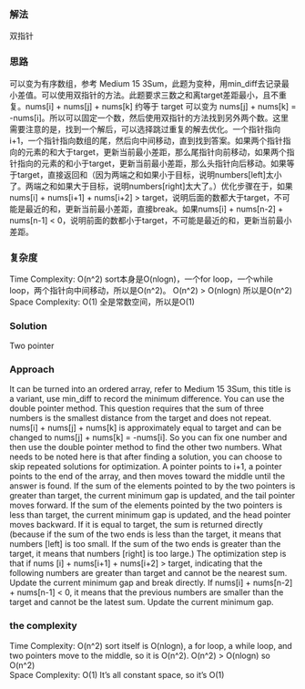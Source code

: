### 解法 
双指针

### 思路
可以变为有序数组，参考 Medium 15 3Sum，此题为变种，用min_diff去记录最小差值。可以使用双指针的方法。此题要求三数之和离target差距最小，且不重复。nums[i] + nums[j] + nums[k] 约等于 target 可以变为 nums[j] + nums[k] = -nums[i]。所以可以固定一个数，然后使用双指针的方法找到另外两个数。这里需要注意的是，找到一个解后，可以选择跳过重复的解去优化。一个指针指向i+1，一个指针指向数组的尾，然后向中间移动，直到找到答案。如果两个指针指向的元素的和大于target，更新当前最小差距，那么尾指针向前移动，如果两个指针指向的元素的和小于target，更新当前最小差距，那么头指针向后移动。如果等于target，直接返回和（因为两端之和如果小于目标，说明numbers[left]太小了。两端之和如果大于目标，说明numbers[right]太大了。）优化步骤在于，如果nums[i] + nums[i+1] + nums[i+2] > target，说明后面的数都大于target，不可能是最近的和，更新当前最小差距，直接break。如果nums[i] + nums[n-2] + nums[n-1] < 0，说明前面的数都小于target，不可能是最近的和，更新当前最小差距。

### 复杂度
Time Complexity: O(n^2) sort本身是O(nlogn)，一个for loop，一个while loop，两个指针向中间移动，所以是O(n^2)。 O(n^2) > O(nlogn) 所以是O(n^2)  
Space Complexity: O(1) 全是常数空间，所以是O(1)


### Solution
Two pointer

### Approach
It can be turned into an ordered array, refer to Medium 15 3Sum, this title is a variant, use min_diff to record the minimum difference. You can use the double pointer method. This question requires that the sum of three numbers is the smallest distance from the target and does not repeat. nums[i] + nums[j] + nums[k] is approximately equal to target and can be changed to nums[j] + nums[k] = -nums[i]. So you can fix one number and then use the double pointer method to find the other two numbers. What needs to be noted here is that after finding a solution, you can choose to skip repeated solutions for optimization. A pointer points to i+1, a pointer points to the end of the array, and then moves toward the middle until the answer is found. If the sum of the elements pointed to by the two pointers is greater than target, the current minimum gap is updated, and the tail pointer moves forward. If the sum of the elements pointed by the two pointers is less than target, the current minimum gap is updated, and the head pointer moves backward. If it is equal to target, the sum is returned directly (because if the sum of the two ends is less than the target, it means that numbers [left] is too small. If the sum of the two ends is greater than the target, it means that numbers [right] is too large.) The optimization step is that if nums [i] + nums[i+1] + nums[i+2] > target, indicating that the following numbers are greater than target and cannot be the nearest sum. Update the current minimum gap and break directly. If nums[i] + nums[n-2] + nums[n-1] < 0, it means that the previous numbers are smaller than the target and cannot be the latest sum. Update the current minimum gap.

### the complexity
Time Complexity: O(n^2) sort itself is O(nlogn), a for loop, a while loop, and two pointers move to the middle, so it is O(n^2). O(n^2) > O(nlogn) so O(n^2)  
Space Complexity: O(1) It’s all constant space, so it’s O(1)